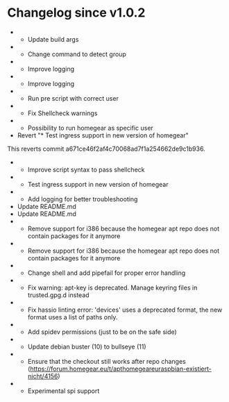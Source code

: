 # Changelog since v1.0.2
- * Update build args 
- * Change command to detect group 
- * Improve logging 
- * Improve logging 
- * Run pre script with correct user 
- * Fix Shellcheck warnings 
- * Possibility to run homegear as specific user 
- Revert "* Test ingress support in new version of homegear"

This reverts commit a671ce46f2af4c70068ad7f1a254662de9c1b936. 
- * Improve script syntax to pass shellcheck 
- * Test ingress support in new version of homegear 
- * Add logging for better troubleshooting 
- Update README.md 
- Update README.md 
- * Remove support for i386 because the homegear apt repo does not contain packages for it anymore 
- * Remove support for i386 because the homegear apt repo does not contain packages for it anymore 
- * Change shell and add pipefail for proper error handling 
- * Fix warning: apt-key is deprecated. Manage keyring files in trusted.gpg.d instead 
- * Fix hassio linting error: 'devices' uses a deprecated format, the new format uses a list of paths only. 
- * Add spidev permissions (just to be on the safe side) 
- * Update debian buster (10) to bullseye (11) 
- * Ensure that the checkout still works after repo changes (https://forum.homegear.eu/t/apthomegeareuraspbian-existiert-nicht/4156) 
- * Experimental spi support 
